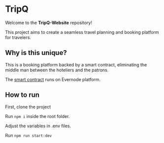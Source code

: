 # TripQ
Welcome to the **TripQ-Website** repository!

This project aims to create a seamless travel planning and booking platform for travelers. 



## Why is this unique?

This is a booking platform backed by a smart contract, eliminating the middle man between the hoteliers and the patrons.


The <a href="https://github.com/Geveo/TripQ-Contract"> smart contract</a> runs on Evernode platform.

## How to run

First, clone the project

Run `npm i` inside the root folder.

Adjust the variables in .env files.

Run `npm run start:dev`